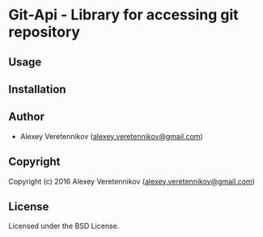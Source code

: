# Git-Api - Library for accessing git repository

## Usage

## Installation

## Author

* Alexey Veretennikov (alexey.veretennikov@gmail.com)

## Copyright

Copyright (c) 2016 Alexey Veretennikov (alexey.veretennikov@gmail.com)

## License

Licensed under the BSD License.
